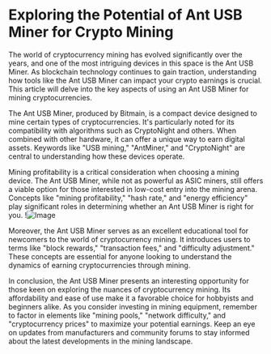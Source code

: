 # Exploring the Potential of Ant USB Miner for Crypto Mining

The world of cryptocurrency mining has evolved significantly over the years, and one of the most intriguing devices in this space is the Ant USB Miner. As blockchain technology continues to gain traction, understanding how tools like the Ant USB Miner can impact your crypto earnings is crucial. This article will delve into the key aspects of using an Ant USB Miner for mining cryptocurrencies.

The Ant USB Miner, produced by Bitmain, is a compact device designed to mine certain types of cryptocurrencies. It's particularly noted for its compatibility with algorithms such as CryptoNight and others. When combined with other hardware, it can offer a unique way to earn digital assets. Keywords like "USB mining," "AntMiner," and "CryptoNight" are central to understanding how these devices operate.

Mining profitability is a critical consideration when choosing a mining device. The Ant USB Miner, while not as powerful as ASIC miners, still offers a viable option for those interested in low-cost entry into the mining arena. Concepts like "mining profitability," "hash rate," and "energy efficiency" play significant roles in determining whether an Ant USB Miner is right for you. !![Image](https://github.com/user-attachments/assets/590b50a7-4459-4e76-8a31-559aed223621)

Moreover, the Ant USB Miner serves as an excellent educational tool for newcomers to the world of cryptocurrency mining. It introduces users to terms like "block rewards," "transaction fees," and "difficulty adjustment." These concepts are essential for anyone looking to understand the dynamics of earning cryptocurrencies through mining.

In conclusion, the Ant USB Miner presents an interesting opportunity for those keen on exploring the nuances of cryptocurrency mining. Its affordability and ease of use make it a favorable choice for hobbyists and beginners alike. As you consider investing in mining equipment, remember to factor in elements like "mining pools," "network difficulty," and "cryptocurrency prices" to maximize your potential earnings. Keep an eye on updates from manufacturers and community forums to stay informed about the latest developments in the mining landscape.